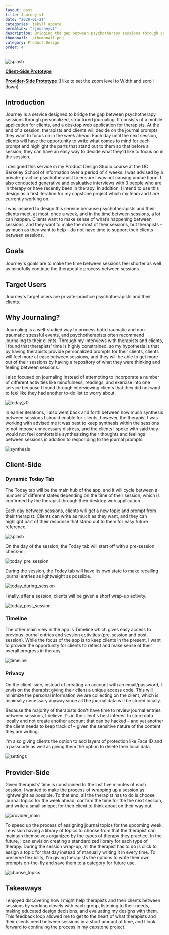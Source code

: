 ```yaml
---
layout: post
title: Journey v1
date: "2020-01-21"
categories: jekyll update
permalink: "/journeyv1"
description: Bridging the gap between psychotherapy sessions through personalized, structured journaling.
thumbnail: ./thumbnail.png
category: Product Design
order: 4
---
```


<img src="/today1.png" alt="splash" />

<a href="https://www.figma.com/proto/FT1TJLTnzBh0TGV3i5iv6G/v1?node-id=42%3A0&scaling=scale-down" target="_blank"><b>Client-Side Prototype</b></a>

<a href="https://www.figma.com/proto/NUaTPF3WvQXSl8i8PjeVxS/v1?scaling=min-zoom&node-id=1%3A2" target="_blank"><b>Provider-Side Prototype</b></a> (I like to set the zoom level to Width and scroll down)

## Introduction

Journey is a service designed to bridge the gap between psychotherapy sessions through personalized, structured journaling. It consists of a mobile application for clients, and a desktop web application for therapists. At the end of a session, therapists and clients will decide on the journal prompts they want to focus on in the week ahead. Each day until the next session, clients will have the opportunity to write what comes to mind for each prompt and highlight the parts that stand out to them so that before a session, they can have an easy way to decide what they'd like to focus on in the session.

I designed this service in my Product Design Studio course at the UC Berkeley School of Information over a period of 4 weeks. I was advised by a private-practice psychotherapist to ensure I was not causing undue harm. I also conducted generative and evaluative interviews with 3 people who are in therapy or have recently been in therapy. In addition, I intend to use this design as a first iteration for my capstone project which my team and I are currently working on.

I was inspired to design this service because psychotherapists and their clients meet, at most, once a week, and in the time between sessions, a lot can happen. Clients want to make sense of what’s happening between sessions, and they want to make the most of their sessions, but therapists – as much as they want to help – do not have time to support their clients between sessions.

## Goals

Journey's goals are to make the time between sessions feel shorter as well as mindfully continue the therapeutic process between sessions.

## Target Users

Journey's target users are private-practice psychotherapists and their clients.

## Why Journaling?

Journaling is a well-studied way to process both traumatic and non-traumatic stressful events, and psychotherapists often recommend journaling to their clients. Through my interviews with therapists and clients, I found that therapists' time is highly constrained, so my hypothesis is that by having therapists provide personalized prompts for their clients, clients will feel more at ease between sessions, and they will be able to get more out of their sessions by having a repository of what they were thinking and feeling between sessions.

I also focused on journaling instead of attempting to incorporate a number of different activities like mindfulness, readings, and exercise into one service because I found through interviewing clients that they did not want to feel like they had another to-do list to worry about.

<img src="/today_v0.png" alt="today_v0" />

In earlier iterations, I also went back and forth between how much synthesis between sessions I should enable for clients, however, the therapist I was working with advised me it was best to keep synthesis within the sessions to not impose unnecessary distress, and the clients I spoke with said they would not feel comfortable synthesizing their thoughts and feelings between sessions in addition to responding to the journal prompts.

<img src="/synthesis.png" alt="synthesis" />

## Client-Side

### Dynamic Today Tab

The Today tab will be the main hub of the app, and it will cycle between a number of different states depending on the time of their session, which is confirmed by the therapist through their desktop web application.

Each day between sessions, clients will get a new topic and prompt from their therapist. Clients can write as much as they want, and they can highlight part of their response that stand out to them for easy future reference.

<img src="/today1.png" alt="splash" />

On the day of the session, the Today tab will start off with a pre-session check-in.

<img src="/today_pre_session.png" alt="today_pre_session" />

During the session, the Today tab will have its own state to make recalling journal entries as lightweight as possible.

<img src="/today_during_session.png" alt="today_during_session" />

Finally, after a session, clients will be given a short wrap-up activity.

<img src="/today_post_session.png" alt="today_post_session" />

### Timeline

The other main view in the app is Timeline which gives easy access to previous journal entries and session activities (pre-session and post-session). While the focus of the app is to keep clients in the present, I want to provide the opportunity for clients to reflect and make sense of their overall progress in therapy.

<img src="/timeline.png" alt="timeline" />

### Privacy

On the client-side, instead of creating an account with an email/password, I envision the therapist giving their client a unique access code. This will minimize the personal information we are collecting on the client, which is minimally necessary anyway since all the journal data will be stored locally.

Because the majority of therapists don't have time to review journal entries between sessions, I believe it's in the client's best interest to store data locally and not create another account that can be hacked – and yet another the client needs to keep track of – given the sensitive nature of the content they are writing.

I'm also giving clients the option to add layers of protection like Face ID and a passcode as well as giving them the option to delete their local data.

<img src="/settings.png" alt="settings" />

## Provider-Side

Given therapists' time is constrained to the last five minutes of each session, I wanted to make the process of wrapping up a session as lightweight as possible. To that end, all the therapist has to do is choose journal topics for the week ahead, confirm the time for the the next session, and write a small snippet for their client to think about on their way out.

<img src="/provider_main800.png" alt="provider_main" />

To speed up the process of assigning journal topics for the upcoming week, I envision having a library of topics to choose from that the therapist can maintain themselves organized by the types of therapy they practice. In the future, I can envision creating a standardized library for each type of therapy. During the session wrap-up, all the therapist has to do is click to assign a topic for that day instead of manually writing it in every time. To preserve flexibility, I'm giving therapists the options to write their own prompts on-the-fly and save them to a category for future use.

<img src="/choose_topics800.png" alt="choose_topics" />

## Takeaways

I enjoyed discovering how I might help therapists and their clients between sessions by working closely with each group, listening to their needs, making educated design decisions, and evaluating my designs with them. This feedback loop allowed me to get to the heart of what therapists and their clients need between sessions in a short amount of time, and I look forward to continuing the process in my capstone project.
